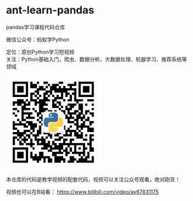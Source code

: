 # ant-learn-pandas
pandas学习课程代码仓库

微信公众号：蚂蚁学Python

定位：原创Python学习短视频  
关注：Python基础入门，爬虫、数据分析、大数据处理、机器学习、推荐系统等领域

![蚂蚁学Python](other_files/weixin_gongzhonghao.jpg)

本仓库的代码是教学视频的配套代码，视频可以关注公众号观看，绝对刚货！

视频也可以在B站看：
https://www.bilibili.com/video/av67831175
